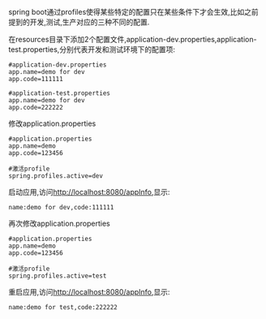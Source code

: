 spring boot通过profiles使得某些特定的配置只在某些条件下才会生效,比如之前提到的开发,测试,生产对应的三种不同的配置.

在resources目录下添加2个配置文件,application-dev.properties,application-test.properties,分别代表开发和测试环境下的配置项:
```properties
#application-dev.properties
app.name=demo for dev
app.code=111111
```

```properties
#application-test.properties
app.name=demo for dev
app.code=222222
```
修改application.properties
```properties
#application.properties
app.name=demo
app.code=123456

#激活profile
spring.profiles.active=dev
```
启动应用,访问[http://localhost:8080/appInfo](http://localhost:8080/appInfo),显示:
```
name:demo for dev,code:111111
```
再次修改application.properties
```properties
#application.properties
app.name=demo
app.code=123456

#激活profile
spring.profiles.active=test
```
重启应用,访问[http://localhost:8080/appInfo](http://localhost:8080/appInfo),显示:
```
name:demo for test,code:222222
```
